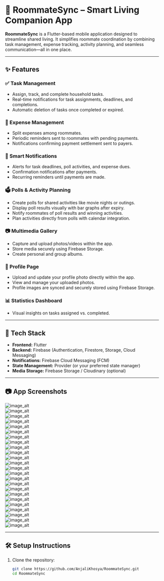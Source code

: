 # 🏡 RoommateSync – Smart Living Companion App

**RoommateSync** is a Flutter-based mobile application designed to streamline shared living. It simplifies roommate coordination by combining task management, expense tracking, activity planning, and seamless communication—all in one place.

---

## ✨ Features

### ✅ Task Management
- Assign, track, and complete household tasks.
- Real-time notifications for task assignments, deadlines, and completions.
- Automatic deletion of tasks once completed or expired.

### 💸 Expense Management
- Split expenses among roommates.
- Periodic reminders sent to roommates with pending payments.
- Notifications confirming payment settlement sent to payers.

### 🔔 Smart Notifications
- Alerts for task deadlines, poll activities, and expense dues.
- Confirmation notifications after payments.
- Recurring reminders until payments are made.

### 🗳️ Polls & Activity Planning
- Create polls for shared activities like movie nights or outings.
- Display poll results visually with bar graphs after expiry.
- Notify roommates of poll results and winning activities.
- Plan activities directly from polls with calendar integration.

### 📷 Multimedia Gallery
- Capture and upload photos/videos within the app.
- Store media securely using Firebase Storage.
- Create personal and group albums.

### 👤 Profile Page
- Upload and update your profile photo directly within the app.
- View and manage your uploaded photos.
- Profile images are synced and securely stored using Firebase Storage.

### 📊 Statistics Dashboard
- Visual insights on tasks assigned vs. completed.

---

## 🚀 Tech Stack

- **Frontend:** Flutter  
- **Backend:** Firebase (Authentication, Firestore, Storage, Cloud Messaging)  
- **Notifications:** Firebase Cloud Messaging (FCM)  
- **State Management:** Provider (or your preferred state manager)  
- **Media Storage:** Firebase Storage / Cloudinary (optional)

---


## 📷 App Screenshots

![image_alt](https://github.com/AnjaliKhosya/Roomate_Sync/blob/dedc0b73fbc9faa18101188a1f4d281dbd278a25/assets/ScreenShots/WhatsApp%20Image%202025-04-13%20at%2009.15.06.jpeg?raw=true)  
![image_alt](https://github.com/AnjaliKhosya/Roomate_Sync/blob/dedc0b73fbc9faa18101188a1f4d281dbd278a25/assets/ScreenShots/WhatsApp%20Image%202025-04-13%20at%2009.15.07.jpeg?raw=true)  
![image_alt](https://github.com/AnjaliKhosya/Roomate_Sync/blob/dedc0b73fbc9faa18101188a1f4d281dbd278a25/assets/ScreenShots/WhatsApp%20Image%202025-04-13%20at%2009.15.08.jpeg?raw=true)  
![image_alt](https://github.com/AnjaliKhosya/Roomate_Sync/blob/dedc0b73fbc9faa18101188a1f4d281dbd278a25/assets/ScreenShots/WhatsApp%20Image%202025-04-13%20at%2009.15.08%20%281%29.jpeg?raw=true)  
![image_alt](https://github.com/AnjaliKhosya/Roomate_Sync/blob/dedc0b73fbc9faa18101188a1f4d281dbd278a25/assets/ScreenShots/WhatsApp%20Image%202025-04-13%20at%2009.15.08%20%282%29.jpeg?raw=true)  
![image_alt](https://github.com/AnjaliKhosya/Roomate_Sync/blob/dedc0b73fbc9faa18101188a1f4d281dbd278a25/assets/ScreenShots/WhatsApp%20Image%202025-04-13%20at%2009.15.09.jpeg?raw=true)  
![image_alt](https://github.com/AnjaliKhosya/Roomate_Sync/blob/dedc0b73fbc9faa18101188a1f4d281dbd278a25/assets/ScreenShots/WhatsApp%20Image%202025-04-13%20at%2009.15.09%20%281%29.jpeg?raw=true)  
![image_alt](https://github.com/AnjaliKhosya/Roomate_Sync/blob/dedc0b73fbc9faa18101188a1f4d281dbd278a25/assets/ScreenShots/WhatsApp%20Image%202025-04-13%20at%2009.15.09%20%282%29.jpeg?raw=true)  
![image_alt](https://github.com/AnjaliKhosya/Roomate_Sync/blob/dedc0b73fbc9faa18101188a1f4d281dbd278a25/assets/ScreenShots/WhatsApp%20Image%202025-04-13%20at%2009.15.10.jpeg?raw=true)  
![image_alt](https://github.com/AnjaliKhosya/Roomate_Sync/blob/dedc0b73fbc9faa18101188a1f4d281dbd278a25/assets/ScreenShots/WhatsApp%20Image%202025-04-13%20at%2009.15.10%20%281%29.jpeg?raw=true)  
![image_alt](https://github.com/AnjaliKhosya/Roomate_Sync/blob/dedc0b73fbc9faa18101188a1f4d281dbd278a25/assets/ScreenShots/WhatsApp%20Image%202025-04-13%20at%2009.15.10%20%282%29.jpeg?raw=true)  
![image_alt](https://github.com/AnjaliKhosya/Roomate_Sync/blob/dedc0b73fbc9faa18101188a1f4d281dbd278a25/assets/ScreenShots/WhatsApp%20Image%202025-04-13%20at%2009.15.11.jpeg?raw=true)  
![image_alt](https://github.com/AnjaliKhosya/Roomate_Sync/blob/dedc0b73fbc9faa18101188a1f4d281dbd278a25/assets/ScreenShots/WhatsApp%20Image%202025-04-13%20at%2009.15.11%20%281%29.jpeg?raw=true)  
![image_alt](https://github.com/AnjaliKhosya/Roomate_Sync/blob/dedc0b73fbc9faa18101188a1f4d281dbd278a25/assets/ScreenShots/WhatsApp%20Image%202025-04-13%20at%2009.15.11%20%282%29.jpeg?raw=true)  
![image_alt](https://github.com/AnjaliKhosya/Roomate_Sync/blob/dedc0b73fbc9faa18101188a1f4d281dbd278a25/assets/ScreenShots/WhatsApp%20Image%202025-04-13%20at%2009.15.12.jpeg?raw=true)  
![image_alt](https://github.com/AnjaliKhosya/Roomate_Sync/blob/dedc0b73fbc9faa18101188a1f4d281dbd278a25/assets/ScreenShots/WhatsApp%20Image%202025-04-13%20at%2009.15.12%20%281%29.jpeg?raw=true)  
![image_alt](https://github.com/AnjaliKhosya/Roomate_Sync/blob/dedc0b73fbc9faa18101188a1f4d281dbd278a25/assets/ScreenShots/WhatsApp%20Image%202025-04-13%20at%2009.15.12%20%282%29.jpeg?raw=true)  
![image_alt](https://github.com/AnjaliKhosya/Roomate_Sync/blob/dedc0b73fbc9faa18101188a1f4d281dbd278a25/assets/ScreenShots/WhatsApp%20Image%202025-04-13%20at%2009.15.13.jpeg?raw=true)  
![image_alt](https://github.com/AnjaliKhosya/Roomate_Sync/blob/dedc0b73fbc9faa18101188a1f4d281dbd278a25/assets/ScreenShots/WhatsApp%20Image%202025-04-13%20at%2009.15.13%20%281%29.jpeg?raw=true)  
![image_alt](https://github.com/AnjaliKhosya/Roomate_Sync/blob/dedc0b73fbc9faa18101188a1f4d281dbd278a25/assets/ScreenShots/WhatsApp%20Image%202025-04-13%20at%2009.15.14.jpeg?raw=true)  
![image_alt](https://github.com/AnjaliKhosya/Roomate_Sync/blob/dedc0b73fbc9faa18101188a1f4d281dbd278a25/assets/ScreenShots/WhatsApp%20Image%202025-04-13%20at%2009.15.14%20%281%29.jpeg?raw=true)  
![image_alt](https://github.com/AnjaliKhosya/Roomate_Sync/blob/dedc0b73fbc9faa18101188a1f4d281dbd278a25/assets/ScreenShots/WhatsApp%20Image%202025-04-13%20at%2009.15.14%20%282%29.jpeg?raw=true)  
![image_alt](https://github.com/AnjaliKhosya/Roomate_Sync/blob/dedc0b73fbc9faa18101188a1f4d281dbd278a25/assets/ScreenShots/WhatsApp%20Image%202025-04-13%20at%2009.15.15.jpeg?raw=true)  
![image_alt](https://github.com/AnjaliKhosya/Roomate_Sync/blob/dedc0b73fbc9faa18101188a1f4d281dbd278a25/assets/ScreenShots/WhatsApp%20Image%202025-04-13%20at%2009.15.15%20%281%29.jpeg?raw=true)

---

## 🛠️ Setup Instructions

1. Clone the repository:
   ```bash
   git clone https://github.com/AnjaliKhosya/RoommateSync.git
   cd RoommateSync
